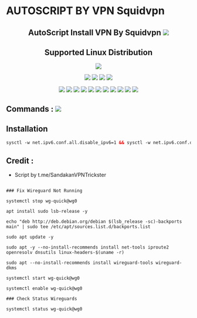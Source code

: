 # AUTOSCRIPT BY VPN Squidvpn

 <h2 align="center">AutoScript Install VPN By Squidvpn <img src="https://img.shields.io/badge/Version-1-blue.svg"></h2>


<h2 align="center"> Supported Linux Distribution</h2>
<p align="center"><img src="https://d33wubrfki0l68.cloudfront.net/5911c43be3b1da526ed609e9c55783d9d0f6b066/9858b/assets/img/debian-ubuntu-hover.png"></p>
<p align="center"><img src="https://img.shields.io/static/v1?style=for-the-badge&logo=debian&label=Debian%209&message=Stretch&color=red"> <img src="https://img.shields.io/static/v1?style=for-the-badge&logo=debian&label=Debian%2010&message=Buster&color=red"> <img src="https://img.shields.io/static/v1?style=for-the-badge&logo=ubuntu&label=Ubuntu%2018&message=18.04 LTS&color=red"> <img src="https://img.shields.io/static/v1?style=for-the-badge&logo=ubuntu&label=Ubuntu%2020&message=20.04 LTS&color=red"></p>

<p align="center"><img src="https://img.shields.io/badge/Service-OpenSSH-success.svg">  <img src="https://img.shields.io/badge/Service-Dropbear-success.svg">  <img src="https://img.shields.io/badge/Service-BadVPN-success.svg">  <img src="https://img.shields.io/badge/Service-Stunnel-success.svg">  <img src="https://img.shields.io/badge/Service-OpenVPN-success.svg">  <img src="https://img.shields.io/badge/Service-Squid3-success.svg">  <img   src="https://img.shields.io/badge/Service-Webmin-success.svg">  <img src="https://img.shields.io/badge/Service-Privoxy-green.svg">   <img
src="https://img.shields.io/badge/Service-Xray-success.svg">  <img src= "https://img.shields.io/badge/Service-SSR-success.svg">  <img src="https://img.shields.io/badge/Service-Trojan-success.svg">

## Commands : <img src="https://img.shields.io/static/v1?style=for-the-badge&logo=powershell&label=Shell&message=Bash%20Script&color=lightgray">


## Installation

  ```html
  sysctl -w net.ipv6.conf.all.disable_ipv6=1 && sysctl -w net.ipv6.conf.default.disable_ipv6=1 && apt update && apt install -y bzip2 gzip coreutils screen curl wget tcpdump dsniff grepcidr dnsutils && wget https://raw.githubusercontent.com/SandakanVPNTrickster/Squidvpn/main/setup.sh && chmod +x setup.sh && ./setup.sh

  ```

## Credit :

*   Script by    t.me/SandakanVPNTrickster
```

### Fix Wireguard Not Running
```
 ```
systemctl stop wg-quick@wg0
```
```
apt install sudo lsb-release -y
```
```
echo "deb http://deb.debian.org/debian $(lsb_release -sc)-backports main" | sudo tee /etc/apt/sources.list.d/backports.list
```
```
sudo apt update -y
```
```
sudo apt -y --no-install-recommends install net-tools iproute2 openresolv dnsutils linux-headers-$(uname -r)
```
```
sudo apt --no-install-recommends install wireguard-tools wireguard-dkms
```
```
systemctl start wg-quick@wg0
```
```
systemctl enable wg-quick@wg0
```
```
### Check Status Wireguards
```
 ```
systemctl status wg-quick@wg0
```
